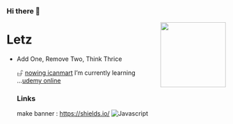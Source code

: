 ### Hi there 👋
<img align="right" src="https://avatars.githubusercontent.com/u/22319355?v=4" width="150" />
<h1> Letz </h1>
<ul><li>
  Add One, Remove Two, Think Thrice


𖦣 <a href="https://www.especialist.org/0909"> nowing icanmart</a>
I’m currently learning ...<a href="https://www.udemy.com/home/my-courses/learning/">udemy online</a>

### Links
make banner : https://shields.io/
![Javascript](https://img.shields.io/badge/-Javascript-%23F7DF1C?style=for-the-badge&logo=javascript&logoColor=000000&labelColor=%23f7Df1C&color=$23ffce5a)

